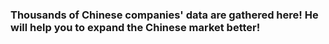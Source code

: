 ### Thousands of Chinese companies' data are gathered here! He will help you to expand the Chinese market better!

